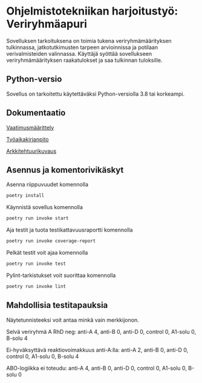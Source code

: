 # Ohjelmistotekniikan harjoitustyö: Veriryhmäapuri

Sovelluksen tarkoituksena on toimia tukena veriryhmämäärityksen tulkinnassa, jatkotutkimusten tarpeen arvioinnissa ja potilaan verivalmisteiden valinnassa. Käyttäjä syöttää sovellukseen veriryhmämäärityksen raakatulokset ja saa tulkinnan tuloksille.

## Python-versio

Sovellus on tarkoitettu käytettäväksi Python-versiolla 3.8 tai korkeampi.

## Dokumentaatio

[Vaatimusmäärittely](https://github.com/sari-bee/ot-harjoitustyo/blob/master/dokumentaatio/vaatimusmaarittely.md)

[Työaikakirjanpito](https://github.com/sari-bee/ot-harjoitustyo/blob/master/dokumentaatio/tuntikirjanpito.md)

[Arkkitehtuurikuvaus](https://github.com/sari-bee/ot-harjoitustyo/blob/master/dokumentaatio/arkkitehtuuri.md)

## Asennus ja komentorivikäskyt

Asenna riippuvuudet komennolla

```bash
poetry install
```

Käynnistä sovellus komennolla

```bash
poetry run invoke start
```

Aja testit ja tuota testikattavuusraportti komennolla

```bash
poetry run invoke coverage-report
```

Pelkät testit voit ajaa komennolla

```bash
poetry run invoke test
```

Pylint-tarkistukset voit suorittaa komennolla
```bash
poetry run invoke lint
```

## Mahdollisia testitapauksia

Näytetunnisteeksi voit antaa minkä vain merkkijonon.

Selvä veriryhmä A RhD neg: anti-A 4, anti-B 0, anti-D 0, control 0, A1-solu 0, B-solu 4

Ei-hyväksyttävä reaktiovoimakkuus anti-A:lla: anti-A 2, anti-B 0, anti-D 0, control 0, A1-solu 0, B-solu 4

ABO-logiikka ei toteudu: anti-A 4, anti-B 0, anti-D 0, control 0, A1-solu 0, B-solu 0
